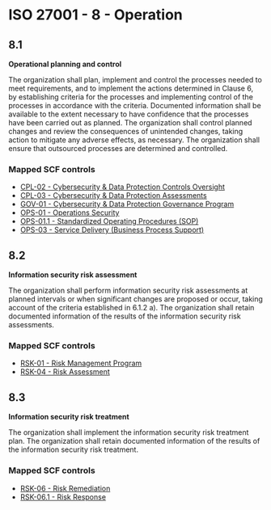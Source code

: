 # ISO 27001 - 8 - Operation
## 8.1
**Operational planning and control**

The organization shall plan, implement and control the processes needed to meet requirements, and to implement the actions determined in Clause 6, by establishing criteria for the processes and implementing control of the processes in accordance with the criteria. Documented information shall be available to the extent necessary to have confidence that the processes have been carried out as planned. The organization shall control planned changes and review the consequences of unintended changes, taking action to mitigate any adverse effects, as necessary. The organization shall ensure that outsourced processes are determined and controlled.
### Mapped SCF controls
- [CPL-02 - Cybersecurity & Data Protection Controls Oversight](../scf/cpl-02-cybersecurity&dataprotectioncontrolsoversight.md)
- [CPL-03 - Cybersecurity & Data Protection Assessments](../scf/cpl-03-cybersecurity&dataprotectionassessments.md)
- [GOV-01 - Cybersecurity & Data Protection Governance Program](../scf/gov-01-cybersecurity&dataprotectiongovernanceprogram.md)
- [OPS-01 - Operations Security](../scf/ops-01-operationssecurity.md)
- [OPS-01.1 - Standardized Operating Procedures (SOP)](../scf/ops-011-standardizedoperatingprocedures(sop).md)
- [OPS-03 - Service Delivery (Business Process Support)](../scf/ops-03-servicedelivery(businessprocesssupport).md)
## 8.2
**Information security risk assessment**

The organization shall perform information security risk assessments at planned intervals or when significant changes are proposed or occur, taking account of the criteria established in 6.1.2 a). The organization shall retain documented information of the results of the information security risk assessments.
### Mapped SCF controls
- [RSK-01 - Risk Management Program](../scf/rsk-01-riskmanagementprogram.md)
- [RSK-04 - Risk Assessment](../scf/rsk-04-riskassessment.md)
## 8.3
**Information security risk treatment**

The organization shall implement the information security risk treatment plan. The organization shall retain documented information of the results of the information security risk treatment.
### Mapped SCF controls
- [RSK-06 - Risk Remediation](../scf/rsk-06-riskremediation.md)
- [RSK-06.1 - Risk Response](../scf/rsk-061-riskresponse.md)